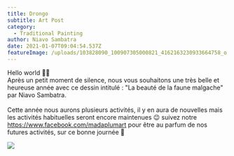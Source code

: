 ```yaml
---
title: Drongo
subtitle: Art Post
category:
  - Traditional Painting
author: Niavo Sambatra
date: 2021-01-07T09:04:54.537Z
featureImage: /uploads/103828090_100907305000821_4162163230933664758_o.jpg
---
```

Hello world 🖖🏾\
Après un petit moment de silence, nous vous souhaitons une très belle et heureuse année avec ce dessin intitulé : "La beauté de la faune malgache" par Niavo Sambatra.\
 \
Cette année nous aurons plusieurs activités, il y en aura de nouvelles mais les activités habituelles seront encore maintenues 😉 suivez notre https://www.facebook.com/madaplumart pour être au parfum de nos futures activités, sur ce bonne journée 🥳

![](/uploads/128566069_1708647189302208_1673192335478354353_o.jpg)